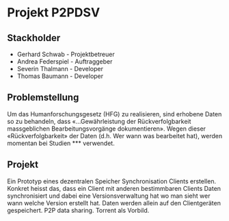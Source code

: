 # Projekt P2PDSV

## Stackholder

* Gerhard Schwab - Projektbetreuer
* Andrea Federspiel - Auftraggeber
* Severin Thalmann - Developer
* Thomas Baumann - Developer

## Problemstellung

Um das Humanforschungsgesetz (HFG) zu realisieren, sind erhobene Daten so zu behandeln, dass «...Gewährleistung der Rückverfolgbarkeit massgeblichen Bearbeitungsvorgänge dokumentieren». Wegen dieser «Rückverfolgbarkeit» der Daten (d.h. Wer wann was bearbeitet hat), werden momentan bei Studien *** verwendet.

## Projekt

Ein Prototyp eines dezentralen Speicher Synchronisation Clients erstellen. Konkret heisst das, dass ein Client mit anderen bestimmbaren Clients Daten synchronisiert und dabei eine Versionsverwaltung hat wo man sieht wer wann welche Version erstellt hat. Daten werden allein auf den Clientgeräten gespeichert.
P2P data sharing. Torrent als Vorbild.
